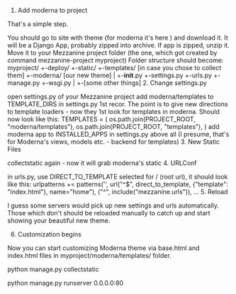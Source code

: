 1. Add moderna to project

That's a simple step.

You should go to site with theme (for moderna it's here ) and download it. It will be a Django App, probably zipped into archive.
If app is zipped, unzip it.
Move it to your Mezzanine project folder (the one, which got created by command mezzanine-project myproject)
Folder structure should become:
myproject/
+-deploy/
+-static/
+-templates/    [in case you chose to collect them]
+-moderna/      [our new theme]
|
+-__init__.py
+-settings.py
+-urls.py
+-manage.py
+-wsgi.py
|
+-[some other things]
2. Change settings.py

open settings.py of your Mezzanine project
add moderna/templates to TEMPLATE_DIRS in settings.py 1st recor. The point is to give new directions to template loaders - now they 1st look for templates in moderna. Should now look like this:
TEMPLATES = (
    os.path.join(PROJECT_ROOT, "moderna/templates"),
    os.path.join(PROJECT_ROOT, "templates"),
)
add moderna app to INSTALLED_APPS in settings.py above all (I presume, that's for Moderna's views, models etc. - backend for templates)
3. New Static Files

collectstatic again - now it will grab moderna's static
4. URLConf

in urls.py, use DIRECT_TO_TEMPLATE selected for / (root url), it should look like this:
urlpatterns += patterns('',
    url("^$", direct_to_template, {"template": "index.html"}, name="home"),
("^", include("mezzanine.urls")),
...
5. Reload

I guess some servers would pick up new settings and urls automatically. Those which don't should be reloaded manually to catch up and start showing your beautiful new theme.

6. Customization begins

Now you can start customizing Moderna theme via base.html and index.html files in myproject/moderna/templates/ folder.

python manage.py collectstatic



python manage.py runserver 0.0.0.0:80